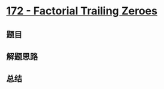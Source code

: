 # [172 - Factorial Trailing Zeroes](https://leetcode.com/problems/factorial-trailing-zeroes/)

## 题目


## 解题思路


## 总结


